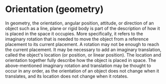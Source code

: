 # Orientation (geometry)

In geometry, the orientation, angular position, attitude, or direction of an object such as a line, plane or rigid body is part of the description of how it is placed in the space it occupies. More specifically, it refers to the imaginary rotation that is needed to move the object from a reference placement to its current placement. A rotation may not be enough to reach the current placement. It may be necessary to add an imaginary translation, called the object's location (or position, or linear position). The location and orientation together fully describe how the object is placed in space. The above-mentioned imaginary rotation and translation may be thought to occur in any order, as the orientation of an object does not change when it translates, and its location does not change when it rotates.
